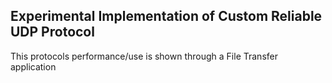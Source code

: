 ## Experimental Implementation of Custom Reliable UDP Protocol

This protocols performance/use is shown through a File Transfer application
